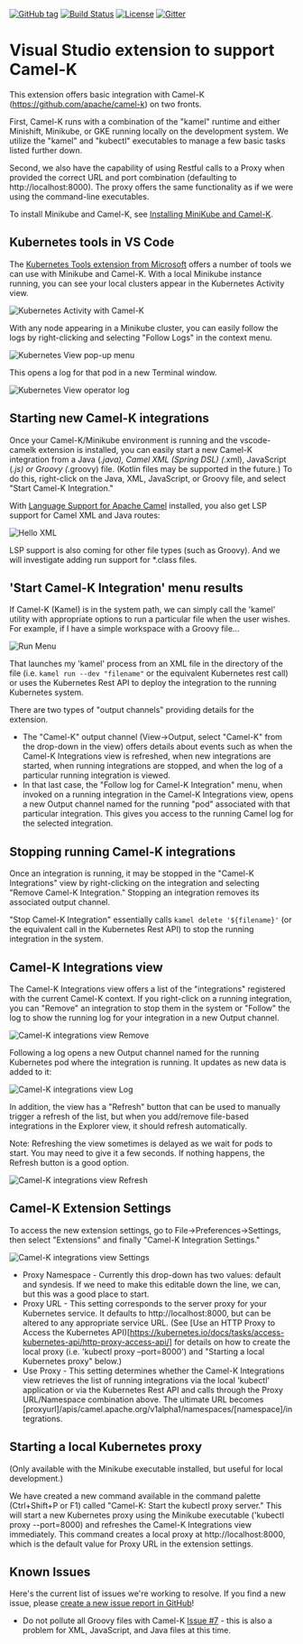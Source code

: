 [![GitHub tag](https://img.shields.io/github/tag/camel-tooling/vscode-camelk.svg?style=plastic)]()
[![Build Status](https://travis-ci.org/camel-tooling/vscode-camelk.svg?branch=master)](https://travis-ci.org/camel-tooling/vscode-camelk)
[![License](https://img.shields.io/badge/license-Apache%202-blue.svg)]()
[![Gitter](https://img.shields.io/gitter/room/camel-tooling/Lobby.js.svg)](https://gitter.im/camel-tooling/Lobby)

# Visual Studio extension to support Camel-K

This extension offers basic integration with Camel-K (https://github.com/apache/camel-k) on two fronts.

First, Camel-K runs with a combination of the "kamel" runtime and either Minishift, Minikube, or GKE running locally on the development system. We utilize the "kamel" and "kubectl" executables to manage a few basic tasks listed further down.

Second, we also have the capability of using Restful calls to a Proxy when provided the correct URL and port combination (defaulting to http://localhost:8000). The proxy offers the same functionality as if we were using the command-line executables.

To install Minikube and Camel-K, see [Installing MiniKube and Camel-K](configure-minikube-camelk.md).

## Kubernetes tools in VS Code

The [Kubernetes Tools extension from Microsoft](https://marketplace.visualstudio.com/items?itemName=ms-kubernetes-tools.vscode-kubernetes-tools) offers a number of tools we can use with Minikube and Camel-K. With a local Minikube instance running, you can see your local clusters appear in the Kubernetes Activity view.

![Kubernetes Activity with Camel-K](images/kubernetes-view-camelk.jpg)

With any node appearing in a Minikube cluster, you can easily follow the logs by right-clicking and selecting "Follow Logs" in the context menu.

![Kubernetes View pop-up menu](images/kubernetes-view-camelk-popup.jpg)

This opens a log for that pod in a new Terminal window.

![Kubernetes View operator log](images/kubernetes-view-camelk-operator-log.jpg)

## Starting new Camel-K integrations

Once your Camel-K/Minikube environment is running and the vscode-camelk extension is installed, you can easily start a new Camel-K integration from a Java (*.java), Camel XML (Spring DSL) (*.xml), JavaScript (*.js) or Groovy (*.groovy) file. (Kotlin files may be supported in the future.) To do this, right-click on the Java, XML, JavaScript, or Groovy file, and select "Start Camel-K Integration."

With [Language Support for Apache Camel](https://marketplace.visualstudio.com/items?itemName=camel-tooling.vscode-apache-camel) installed, you also get LSP support for Camel XML and Java routes:

![Hello XML](images/kubernetes-view-camelk-hello-xml.jpg)

LSP support is also coming for other file types (such as Groovy). And we will investigate adding run support for *.class files.

## 'Start Camel-K Integration' menu results

If Camel-K (Kamel) is in the system path, we can simply call the 'kamel' utility with appropriate options to run a particular file when the user wishes. For example, if I have a simple workspace with a Groovy file...

![Run Menu](images/kubernetes-view-camelk-run-xml-menu.jpg)

That launches my 'kamel' process from an XML file in the directory of the file (i.e. `kamel run --dev "filename"` or the equivalent Kubernetes rest call) or uses the Kubernetes Rest API to deploy the integration to the running Kubernetes system.

There are two types of "output channels" providing details for the extension.

* The "Camel-K" output channel (View->Output, select "Camel-K" from the drop-down in the view) offers details about events such as when the Camel-K Integrations view is refreshed, when new integrations are started, when running integrations are stopped, and when the log of a particular running integration is viewed.
* In that last case, the "Follow log for Camel-K Integration" menu, when invoked on a running integration in the Camel-K Integrations view, opens a new Output channel named for the running "pod" associated with that particular integration. This gives you access to the running Camel log for the selected integration.

## Stopping running Camel-K integrations

Once an integration is running, it may be stopped in the "Camel-K Integrations" view by right-clicking on the integration and selecting "Remove Camel-K Integration." Stopping an integration removes its associated output channel.

"Stop Camel-K Integration" essentially calls `kamel delete '${filename}'` (or the equivalent call in the Kubernetes Rest API) to stop the running integration in the system.

## Camel-K Integrations view

The Camel-K Integrations view offers a list of the "integrations" registered with the current Camel-K context. If you right-click on a running integration, you can "Remove" an integration to stop them in the system or "Follow" the log to show the running log for your integration in a new Output channel.

![Camel-K integrations view Remove](images/camelk-integrations-view-remove-menu.jpg)

Following a log opens a new Output channel named for the running Kubernetes pod where the integration is running. It updates as new data is added to it:

![Camel-K integrations view Log](images/camelk-integrations-view-integrations-log.jpg)

In addition, the view has a "Refresh" button that can be used to manually trigger a refresh of the list, but when you add/remove file-based integrations in the Explorer view, it should refresh automatically.

Note: Refreshing the view sometimes is delayed as we wait for pods to start. You may need to give it a few seconds. If nothing happens, the Refresh button is a good option.

![Camel-K integrations view Refresh](images/camelk-integrations-view-refresh-action.jpg)

## Camel-K Extension Settings

To access the new extension settings, go to File->Preferences->Settings, then select "Extensions" and finally "Camel-K Integration Settings."

![Camel-K integrations view Settings](images/camelk-integrations-view-settings.jpg)

* Proxy Namespace - Currently this drop-down has two values: default and syndesis. If we need to make this editable down the line, we can, but this was a good place to start.
* Proxy URL - This setting corresponds to the server proxy for your Kubernetes service. It defaults to http://localhost:8000, but can be altered to any appropriate service URL. (See [Use an HTTP Proxy to Access the Kubernetes API)[https://kubernetes.io/docs/tasks/access-kubernetes-api/http-proxy-access-api/] for details on how to create the local proxy (i.e. 'kubectl proxy –port=8000') and "Starting a local Kubernetes proxy" below.)
* Use Proxy - This setting determines whether the Camel-K Integrations view retrieves the list of running integrations via the local 'kubectl' application or via the Kubernetes Rest API and calls through the Proxy URL/Namespace combination above. The ultimate URL becomes [proxyurl]/apis/camel.apache.org/v1alpha1/namespaces/[namespace]/integrations. 

## Starting a local Kubernetes proxy

(Only available with the Minikube executable installed, but useful for local development.)

We have created a new command available in the command palette (Ctrl+Shift+P or F1) called "Camel-K: Start the kubectl proxy server." This will start a new Kubernetes proxy using the Minikube executable ('kubectl proxy --port=8000) and refreshes the Camel-K Integrations view immediately. This command creates a local proxy at http://localhost:8000, which is the default value for Proxy URL in the extension settings.

## Known Issues

Here's the current list of issues we're working to resolve. If you find a new issue, please [create a new issue report in GitHub](https://github.com/camel-tooling/vscode-camelk/issues)!

* Do not pollute all Groovy files with Camel-K [Issue #7](https://github.com/camel-tooling/vscode-camelk/issues/7) - this is also a problem for XML, JavaScript, and Java files at this time.
